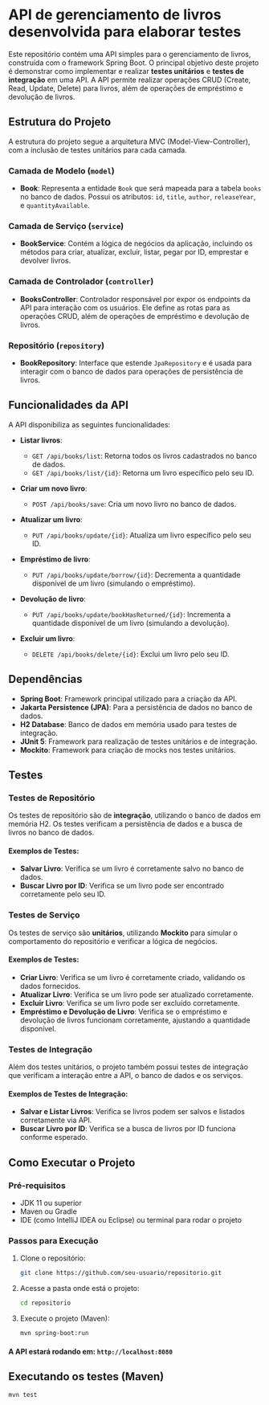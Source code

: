 # API de gerenciamento de livros desenvolvida para elaborar testes

Este repositório contém uma API simples para o gerenciamento de livros, construída com o framework Spring Boot. O principal objetivo deste projeto é demonstrar como implementar e realizar **testes unitários** e **testes de integração** em uma API. A API permite realizar operações CRUD (Create, Read, Update, Delete) para livros, além de operações de empréstimo e devolução de livros.

## Estrutura do Projeto

A estrutura do projeto segue a arquitetura MVC (Model-View-Controller), com a inclusão de testes unitários para cada camada.

### Camada de Modelo (`model`)

- **Book**: Representa a entidade `Book` que será mapeada para a tabela `books` no banco de dados. Possui os atributos: `id`, `title`, `author`, `releaseYear`, e `quantityAvailable`.

### Camada de Serviço (`service`)

- **BookService**: Contém a lógica de negócios da aplicação, incluindo os métodos para criar, atualizar, excluir, listar, pegar por ID, emprestar e devolver livros.

### Camada de Controlador (`controller`)

- **BooksController**: Controlador responsável por expor os endpoints da API para interação com os usuários. Ele define as rotas para as operações CRUD, além de operações de empréstimo e devolução de livros.

### Repositório (`repository`)

- **BookRepository**: Interface que estende `JpaRepository` e é usada para interagir com o banco de dados para operações de persistência de livros.

## Funcionalidades da API

A API disponibiliza as seguintes funcionalidades:

- **Listar livros**:
  - `GET /api/books/list`: Retorna todos os livros cadastrados no banco de dados.
  - `GET /api/books/list/{id}`: Retorna um livro específico pelo seu ID.
  
- **Criar um novo livro**:
  - `POST /api/books/save`: Cria um novo livro no banco de dados.

- **Atualizar um livro**:
  - `PUT /api/books/update/{id}`: Atualiza um livro específico pelo seu ID.

- **Empréstimo de livro**:
  - `PUT /api/books/update/borrow/{id}`: Decrementa a quantidade disponível de um livro (simulando o empréstimo).

- **Devolução de livro**:
  - `PUT /api/books/update/bookHasReturned/{id}`: Incrementa a quantidade disponível de um livro (simulando a devolução).

- **Excluir um livro**:
  - `DELETE /api/books/delete/{id}`: Exclui um livro pelo seu ID.

## Dependências

- **Spring Boot**: Framework principal utilizado para a criação da API.
- **Jakarta Persistence (JPA)**: Para a persistência de dados no banco de dados.
- **H2 Database**: Banco de dados em memória usado para testes de integração.
- **JUnit 5**: Framework para realização de testes unitários e de integração.
- **Mockito**: Framework para criação de mocks nos testes unitários.

## Testes

### Testes de Repositório

Os testes de repositório são de **integração**, utilizando o banco de dados em memória H2. Os testes verificam a persistência de dados e a busca de livros no banco de dados.

#### Exemplos de Testes:
- **Salvar Livro**: Verifica se um livro é corretamente salvo no banco de dados.
- **Buscar Livro por ID**: Verifica se um livro pode ser encontrado corretamente pelo seu ID.

### Testes de Serviço

Os testes de serviço são **unitários**, utilizando **Mockito** para simular o comportamento do repositório e verificar a lógica de negócios.

#### Exemplos de Testes:
- **Criar Livro**: Verifica se um livro é corretamente criado, validando os dados fornecidos.
- **Atualizar Livro**: Verifica se um livro pode ser atualizado corretamente.
- **Excluir Livro**: Verifica se um livro pode ser excluído corretamente.
- **Empréstimo e Devolução de Livro**: Verifica se o empréstimo e devolução de livros funcionam corretamente, ajustando a quantidade disponível.

### Testes de Integração

Além dos testes unitários, o projeto também possui testes de integração que verificam a interação entre a API, o banco de dados e os serviços.

#### Exemplos de Testes de Integração:
- **Salvar e Listar Livros**: Verifica se livros podem ser salvos e listados corretamente via API.
- **Buscar Livro por ID**: Verifica se a busca de livros por ID funciona conforme esperado.

## Como Executar o Projeto

### Pré-requisitos

- JDK 11 ou superior
- Maven ou Gradle
- IDE (como IntelliJ IDEA ou Eclipse) ou terminal para rodar o projeto

### Passos para Execução

1. Clone o repositório:
   ```bash
   git clone https://github.com/seu-usuario/repositorio.git

2. Acesse a pasta onde está o projeto:
   ```bash
   cd repositorio

3. Execute o projeto (Maven):
   ```bash
   mvn spring-boot:run

#### A API estará rodando em: `http://localhost:8080`

## Executando os testes (Maven)
   ```bash
   mvn test
